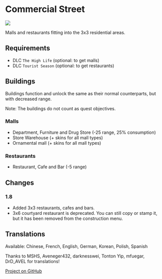 # Commercial Street

![](./banner.jpg)

Malls and restaurants fitting into the 3x3 residential areas.

## Requirements

- DLC `The High Life` (optional: to get malls)
- DLC `Tourist Season` (optional: to get restaurants)

## Buildings

Buildings function and unlock the same as their normal counterparts, but with decreased range.

Note: The buildings do not count as quest objectives.

### Malls

- Department, Furniture and Drug Store (-25 range, 25% consumption)
- Store Warehouse (+ skins for all mall types)
- Ornamental mall (+ skins for all mall types)

### Restaurants

- Restaurant, Cafe and Bar (-5 range)

## Changes

### 1.8

- Added 3x3 restaurants, cafes and bars.
- 3x6 courtyard restaurant is deprecated. You can still copy or stamp it, but it has been removed from the construction menu.

## Translations

Available: Chinese, French, English, German, Korean, Polish, Spanish

Thanks to MSHS, Aveneger432, darknesswei, Tonton Yip, mfuegar, DrD_AVEL for translations!

[Project on GitHub](https://github.com/jakobharder/anno-1800-jakobs-mods)

